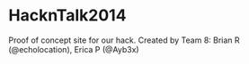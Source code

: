 HacknTalk2014
=============

Proof of concept site for our hack.  Created by Team 8: Brian R (@echolocation), Erica P (@Ayb3x)
